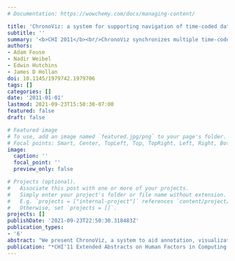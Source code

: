 ```yaml
---
# Documentation: https://wowchemy.com/docs/managing-content/

title: 'ChronoViz: a system for supporting navigation of time-coded data'
subtitle: ''
summary: '<b>CHI 2011</b><br/>ChronoViz synchronizes multiple time-coded data streams—video, audio, and transcripts—into a unified timeline interface, enabling researchers to navigate and annotate complex, multimodal datasets efficiently. Interactive filters allow quick exploration of temporal patterns, while linked views highlight relevant segments across sources. User feedback indicates significant reductions in analysis time for ethnographic studies.'
authors:
- Adam Fouse
- Nadir Weibel
- Edwin Hutchins
- James D Hollan
doi: 10.1145/1979742.1979706
tags: []
categories: []
date: '2011-01-01'
lastmod: 2021-09-23T15:50:30-07:00
featured: false
draft: false

# Featured image
# To use, add an image named `featured.jpg/png` to your page's folder.
# Focal points: Smart, Center, TopLeft, Top, TopRight, Left, Right, BottomLeft, Bottom, BottomRight.
image:
  caption: ''
  focal_point: ''
  preview_only: false

# Projects (optional).
#   Associate this post with one or more of your projects.
#   Simply enter your project's folder or file name without extension.
#   E.g. `projects = ["internal-project"]` references `content/project/deep-learning/index.md`.
#   Otherwise, set `projects = []`.
projects: []
publishDate: '2021-09-23T22:50:30.318483Z'
publication_types:
- '6'
abstract: "We present ChronoViz, a system to aid annotation, visualization, navigation, and analysis of multimodal time-coded data. Exploiting interactive paper technology, ChronoViz also integrates researcher's paper notes into the composite data set. Researchers can navigate data in multiple ways, taking advantage of synchronized visualizations and annotations. The goal is to decrease the time and effort required to analyze multimodal data by providing direct indexing and flexible mechanisms to control data exploration."
publication: "*CHI'11 Extended Abstracts on Human Factors in Computing Systems*"
---
```

